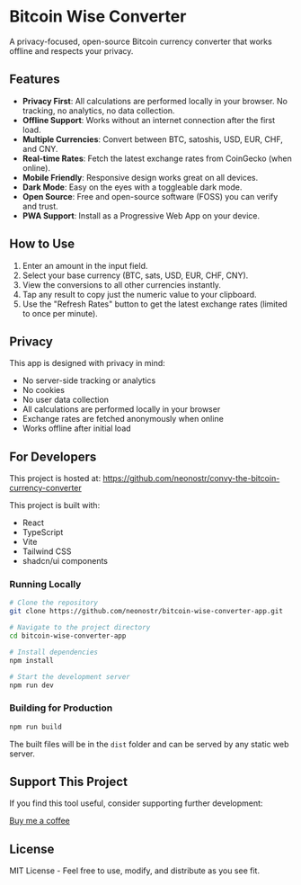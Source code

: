 # Bitcoin Wise Converter

A privacy-focused, open-source Bitcoin currency converter that works offline and respects your privacy.

## Features

- **Privacy First**: All calculations are performed locally in your browser. No tracking, no analytics, no data collection.
- **Offline Support**: Works without an internet connection after the first load.
- **Multiple Currencies**: Convert between BTC, satoshis, USD, EUR, CHF, and CNY.
- **Real-time Rates**: Fetch the latest exchange rates from CoinGecko (when online).
- **Mobile Friendly**: Responsive design works great on all devices.
- **Dark Mode**: Easy on the eyes with a toggleable dark mode.
- **Open Source**: Free and open-source software (FOSS) you can verify and trust.
- **PWA Support**: Install as a Progressive Web App on your device.

## How to Use

1. Enter an amount in the input field.
2. Select your base currency (BTC, sats, USD, EUR, CHF, CNY).
3. View the conversions to all other currencies instantly.
4. Tap any result to copy just the numeric value to your clipboard.
5. Use the "Refresh Rates" button to get the latest exchange rates (limited to once per minute).

## Privacy

This app is designed with privacy in mind:

- No server-side tracking or analytics
- No cookies
- No user data collection
- All calculations are performed locally in your browser
- Exchange rates are fetched anonymously when online
- Works offline after initial load

## For Developers

This project is hosted at: https://github.com/neonostr/convy-the-bitcoin-currency-converter

This project is built with:

- React
- TypeScript
- Vite
- Tailwind CSS
- shadcn/ui components

### Running Locally

```sh
# Clone the repository
git clone https://github.com/neonostr/bitcoin-wise-converter-app.git

# Navigate to the project directory
cd bitcoin-wise-converter-app

# Install dependencies
npm install

# Start the development server
npm run dev
```

### Building for Production

```sh
npm run build
```

The built files will be in the `dist` folder and can be served by any static web server.

## Support This Project

If you find this tool useful, consider supporting further development:

[Buy me a coffee](https://zapmeacoffee.com/neo-nostrpurple-com)

## License

MIT License - Feel free to use, modify, and distribute as you see fit.
